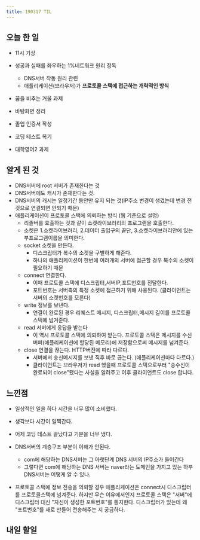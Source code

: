 ```yaml
---
title: 190317 TIL
---
```


## 오늘 한 일
- 11시 기상

- 성공과 실패를 좌우하는 1%네트워크 원리 정독
    - DNS서버 작동 원리 관련
    - 애플리케이션(브라우저)가 **프로토콜 스택에 접근하는 개략적인 방식**
- 꿈을 비추는 거울 과제
- 바탕화면 정리
- 졸업 인증서 작성
- 코딩 테스트 복기
- 대학영어2 과제


## 알게 된 것

- DNS서버에 root 서버가 존재한다는 것
- DNS서버에도 캐시가 존재한다는 것. 
- DNS서버의 캐시는 일정기간 동안만 유지 되는 것(IP주소 변경이 생겼는데 변경 전 것으로 연결되면 안되기 때문)
- 애플리케이션이 프로토콜 스택에 의뢰하는 방식 (웹 기준으로 설명)
    - 리졸버를 호출하는 것과 같이 소켓라이브러리의 프로그램을 호출한다.
    - 소켓은 1.소켓라이브러리, 2.데이터 출입구의 끝단, 3.소켓라이브러리안에 있는 부프로그램이름을 의미한다.
    - socket 소켓을 만든다.
        - 디스크립터가 복수의 소켓을 구별하게 해준다.
        - 하나의 애플리케이션이 한번에 여러개의 서버에 접근할 경우 복수의 소켓이 필요하기 때문
    - connect 연결한다.
        - 이때 프로토콜 스택에 디스크립터,서버IP,포트번호를 전달한다.
        - 포트번호는 서버측의 특정 소켓에 접근하기 위해 사용된다. (클라이언트는 서버의 소켓번호를 모른다)
    - write 정보를 보낸다.
        - 연결이 완료된 경우 리퀘스트 메시지, 디스크립터,메시지 길이를 프로토콜 스택에 넘겨준다.
    - read 서버에게 응답을 받는다
        -  이 역시 프로토콜 스택에 의뢰하여 받는다. 프로토콜 스택은 메시지를 수신버퍼(애플리케이션에 할당된 메모리)에 저장함으로써 메시지를 넘겨준다.
    - close 연결을 끊는다. HTTP버전에 따라 다르다.
        - 서버에서 송신메시지를 보낸 직후 바로 끊는다. (애플리케이션마다 다르다.)
        - 클라이언트는 브라우저가 read 했을때 프로토콜 스택으로부터 "송수신이 완료되어 close"됐다는 사실을 알려주고 이후 클라이언트도 close 합니다.

## 느낀점

- 일상적인 일을 하다 시간을 너무 많이 소비했다.
- 생각보다 시간이 일찍간다.
- 어제 코딩 테스트 끝났다고 기분을 너무 냈다.

- DNS서버의 계층구조 부분이 이해가 안된다.
    - com에 해당하는 DNS서버는 그 아랫단계 DNS 서버의 IP주소가 들어간다
    - 그렇다면 com에 해당하는 DNS 서버는 naver라는 도메인을 가지고 있는 하부 DNS서버는 어떻게 알 수 있나.

- 프로토콜 스택에 정보 전송을 의뢰할 경우 애플리케이션은 connect시 디스크립터를 프로토콜스택에 넘겨준다. 하지만 무슨 이유에서인지 프로토콜 스택은 "서버"에 디스크립터 대신 "자신이 생성한 포트번호"를 통지한다.
디스크립터가 있는데 왜 "포트번호"를 새로 만들어 전송해주는 지 궁금하다.

## 내일 할일
